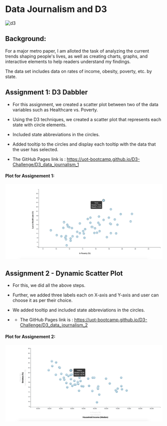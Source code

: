 # Data Journalism and D3

![d3](https://media.giphy.com/media/v2xIous7mnEYg/giphy.gif)<br/>

## Background:

For a major metro paper, I am alloted the task of analyzing the current trends shaping people's lives, as well as creating charts, graphs, and interactive elements to help readers understand my findings.

The data set includes data on rates of income, obesity, poverty, etc. by state.

## Assignment 1: D3 Dabbler 

* For this assignment, we created a scatter plot between two of the data variables such as Healthcare vs. Poverty.

* Using the D3 techniques, we created a scatter plot that represents each state with circle elements.

* Included state abbreviations in the circles.

* Added tooltip to the circles and display each tooltip with the data that the user has selected.

* The GitHub Pages link is : https://uot-bootcamp.github.io/D3-Challenge/D3_data_journalism_1

#### Plot for Assignement 1:

![d3](https://github.com/UoT-Bootcamp/D3-Challenge/blob/master/D3_data_journalism_1/screenshots/tooltip_d3Times_1.png)<br/>


## Assignment 2 - Dynamic Scatter Plot

* For this, we did all the above steps.

* Further, we added three labels each on X-axis and Y-axis and user can choose it as per their choice.

* We added tooltip and included state abbreviations in the circles.

* * The GitHub Pages link is : https://uot-bootcamp.github.io/D3-Challenge/D3_data_journalism_2

#### Plot for Assignement 2:

![d3](https://github.com/UoT-Bootcamp/D3-Challenge/blob/master/D3_data_journalism_2/screenshots/tooltip_d3Times_2.png)<br/>
